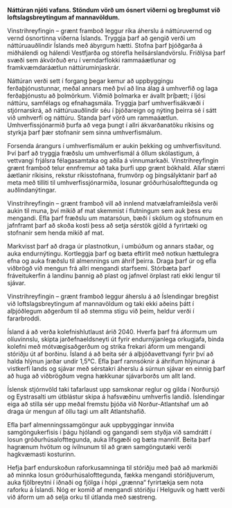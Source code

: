 **Náttúran njóti vafans. Stöndum vörð um ósnert viðerni og bregðumst við loftslagsbreytingum af mannavöldum.**

Vinstrihreyfingin –  grænt framboð leggur ríka áherslu á náttúruvernd og vernd ósnortinna víðerna Íslands. Tryggja þarf að gengið verði um náttúruauðlindir Íslands með ábyrgum hætti. Stofna þarf þjóðgarða á miðhálendi og hálendi Vestfjarða og stórefla heilsárslandvörslu. Friðlýsa þarf svæði sem ákvörðuð eru í verndarflokki rammaáætlunar og framkvæmdaráætlun náttúruminjaskrár.

Náttúran verði sett í forgang þegar kemur að uppbyggingu ferðaþjónustunnar, meðal annars með því að lina álag á umhverfið og laga ferðaþjónustu að þolmörkum. Viðmið þolmarka er ávallt þríþætt; í ljósi náttúru, samfélags og efnahagsmála.
Tryggja þarf umhverfisákvæði í stjórnarskrá, að náttúruauðlindir séu í þjóðareign og nýting þeirra sé í sátt við umhverfi og náttúru. Standa þarf vörð um rammaáætlun. Umhverfissjónarmið þurfa að vega þungt í allri ákvarðanatöku ríkisins og styrkja þarf þær stofnanir sem sinna umhverfismálum.

Forsenda árangurs í umhverfismálum er aukin þekking og umhverfisvitund. Því þarf að tryggja fræðslu um umhverfismál á öllum skólastigum, á vettvangi frjálsra félagasamtaka og aðila á vinnumarkaði. Vinstrihreyfingin grænt framboð telur ennfremur að taka þurfi upp grænt bókhald. Allar stærri áætlanir ríkisins, rekstur ríkisstofnana, frumvörp og þingsályktanir þarf að meta með tilliti til umhverfissjónarmiða, losunar gróðurhúsalofttegunda og auðlindanýtingar.

Vinstrihreyfingin –  grænt framboð vill að innlend matvælaframleiðsla verði aukin til muna, því mikið af mat skemmist í flutningum sem auk þess eru mengandi. Efla þarf fræðslu um matarsóun, bæði í skólum og stofnunum en jafnframt þarf að skoða kosti þess að setja sérstök gjöld á fyrirtæki og stofnanir sem henda mikið af mat.

Markvisst þarf að draga úr plastnotkun, í umbúðum og annars staðar, og auka endurnýtingu. Kortleggja þarf og bæta eftirlit með notkun hættulegra efna og auka fræðslu til almennings um áhrif þeirra. Draga þarf úr og efla viðbrögð við mengun frá allri mengandi starfsemi. Stórbæta þarf fráveitukerfin á landinu þannig að plast og jafnvel örplast rati ekki lengur til sjávar.

Vinstrihreyfingin –  grænt framboð leggur áherslu á að Íslendingar bregðist við loftslagsbreytingum af mannavöldum og taki ekki aðeins þátt í alþjóðlegum aðgerðum til að stemma stigu við þeim, heldur verði í fararbroddi.

Ísland á að verða kolefnishlutlaust árið 2040. Hverfa þarf frá áformum um olíuvinnslu, skipta jarðefnaeldsneyti út fyrir endurnýjanlega orkugjafa, binda kolefni með mótvægisaðgerðum og strika frekari áform um mengandi stóriðju út af borðinu. Ísland á að beita sér á alþjóðavettvangi fyrir því að halda hlýnun jarðar undir 1,5°C. Efla þarf rannsóknir á áhrifum hlýnunar á vistkerfi lands og sjávar með sérstakri áherslu á súrnun sjávar en einnig þarf að huga að viðbrögðum vegna hækkunar sjávarborðs um allt land.

Íslensk stjórnvöld taki tafarlaust upp samskonar reglur og gilda í Norðursjó og Eystrasalti um útblástur skipa á hafsvæðinu umhverfis landið. Íslendingar eiga að stilla sér upp meðal fremstu þjóða við Norður-Atlantshaf um að draga úr mengun af öllu tagi um allt Atlantshafið.

Efla þarf almenningssamgöngur auk uppbyggingar innviða samgöngukerfisis í þágu hjólandi og gangandi sem styðja við samdrátt í losun gróðurhúsalofttegunda, auka lífsgæði og bæta mannlíf. Beita þarf hagrænum hvötum og ívilnunum til að græn samgöngutæki verði hagkvæmasti kosturinn.

Hefja þarf endurskoðun raforkusamninga til stóriðju með það að markmiði að minnka losun gróðurhúsalofttegunda, fækka mengandi stóriðjuverum, auka fjölbreytni í iðnaði og fjölga í hópi „grænna“ fyrirtækja sem nota raforku á Íslandi.
Nóg er komið af mengandi stóriðju í Helguvík og hætt verði við áform um að selja orku til útlanda með sæstreng.
